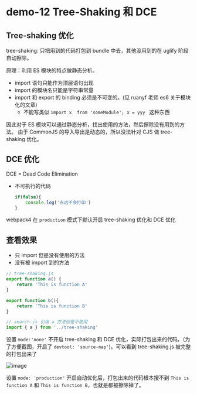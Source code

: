 # demo-12 Tree-Shaking 和 DCE

## Tree-shaking 优化
tree-shaking: 只把用到的代码打包到 bundle 中去，其他没用到的在 uglify 阶段自动擦除。

原理：利用 ES 模块的特点做静态分析。

- import 语句只能作为顶层语句出现
- import 的模块名只能是字符串常量
- import 和 export 的 binding 必须是不可变的。(见 ruanyf 老师 es6 关于模块化的文章)
    - 不能写类似 `import x  from 'someModule'; x = yyy ` 这种东西

因此对于 ES 模块可以通过静态分析，找出使用的方法，然后擦除没有用到的方法。
由于 CommonJS 的导入导出是动态的，所以没法针对 CJS 做 tree-shaking 优化。


## DCE 优化 

DCE = Dead Code Elimination

- 不可执行的代码
    ```js
    if(false){
        console.log('永远不会打印')
    }
    ```


webpack4 在 `production` 模式下默认开启 tree-shaking 优化和 DCE 优化

## 查看效果

- 只 import 但是没有使用的方法
- 没有被 import 到的方法

```js
// tree-shaking.js
export function a() {
    return 'This is function A'
}

export function b(){
    return 'This is function B'
}
```
```js
// search.js 引用 a 方法但是不使用
import { a } from '../tree-shaking'
```

设置 `mode:'none'` 不开启 tree-shaking 和 DCE 优化，实际打包出来的代码。（为了方便截图，开启了 `devtool: 'source-map'`)。可以看到 tree-shaking.js 被完整的打包出来了

![image](https://user-images.githubusercontent.com/20458239/79958783-ec804e00-84b5-11ea-9dfa-a6c31551c49e.png)

设置 `mode: 'production'` 开启自动优化后，打包出来的代码根本搜不到 `This is function A` 和 `This is function B`，也就是都被擦除掉了。